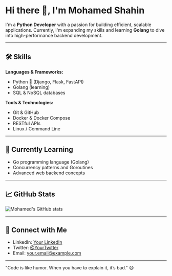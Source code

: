 # Hi there 👋, I'm Mohamed Shahin

I'm a **Python Developer** with a passion for building efficient, scalable applications. Currently, I'm expanding my skills and learning **Golang** to dive into high-performance backend development.

---

## 🛠️ Skills

**Languages & Frameworks:**  
- Python 🐍 (Django, Flask, FastAPI)  
- Golang (learning)  
- SQL & NoSQL databases  

**Tools & Technologies:**  
- Git & GitHub  
- Docker & Docker Compose  
- RESTful APIs  
- Linux / Command Line  

---

## 🌱 Currently Learning
- Go programming language (Golang)  
- Concurrency patterns and Goroutines  
- Advanced web backend concepts  

---

## 📈 GitHub Stats

![Mohamed's GitHub stats](https://github-readme-stats.vercel.app/api?username=YOUR_GITHUB_USERNAME&show_icons=true&theme=radical)

---

## 💬 Connect with Me

- LinkedIn: [Your LinkedIn](https://www.linkedin.com/in/YOUR_LINKEDIN/)  
- Twitter: [@YourTwitter](https://twitter.com/YOUR_TWITTER)  
- Email: your.email@example.com  

---

"Code is like humor. When you have to explain it, it’s bad." 😄


